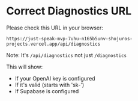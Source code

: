 # Correct Diagnostics URL

Please check this URL in your browser:

```
https://just-speak-mvp-7uhu-n165b5unv-shojuros-projects.vercel.app/api/diagnostics
```

Note: It's `/api/diagnostics` not just `/diagnostics`

This will show:
- If your OpenAI key is configured
- If it's valid (starts with 'sk-')
- If Supabase is configured